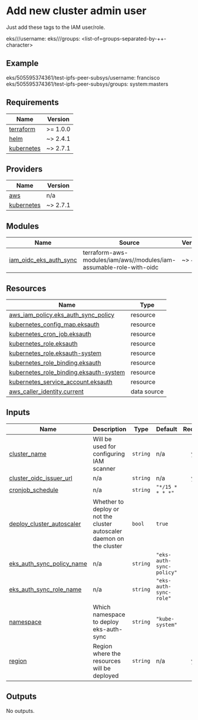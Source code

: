 # Add new cluster admin user

Just add these tags to the IAM user/role.

eks/<account-id>/<cluster-name>/username: <name-you-choose>
eks/<account-id>/<cluster-name>/groups: <list-of=groups-separated-by-++-character>


## Example

eks/505595374361/test-ipfs-peer-subsys/username: francisco
eks/505595374361/test-ipfs-peer-subsys/groups: system:masters

<!-- BEGIN_TF_DOCS -->
## Requirements

| Name | Version |
|------|---------|
| <a name="requirement_terraform"></a> [terraform](#requirement\_terraform) | >= 1.0.0 |
| <a name="requirement_helm"></a> [helm](#requirement\_helm) | ~> 2.4.1 |
| <a name="requirement_kubernetes"></a> [kubernetes](#requirement\_kubernetes) | ~> 2.7.1 |

## Providers

| Name | Version |
|------|---------|
| <a name="provider_aws"></a> [aws](#provider\_aws) | n/a |
| <a name="provider_kubernetes"></a> [kubernetes](#provider\_kubernetes) | ~> 2.7.1 |

## Modules

| Name | Source | Version |
|------|--------|---------|
| <a name="module_iam_oidc_eks_auth_sync"></a> [iam\_oidc\_eks\_auth\_sync](#module\_iam\_oidc\_eks\_auth\_sync) | terraform-aws-modules/iam/aws//modules/iam-assumable-role-with-oidc | ~> 4.0 |

## Resources

| Name | Type |
|------|------|
| [aws_iam_policy.eks_auth_sync_policy](https://registry.terraform.io/providers/hashicorp/aws/latest/docs/resources/iam_policy) | resource |
| [kubernetes_config_map.eksauth](https://registry.terraform.io/providers/hashicorp/kubernetes/latest/docs/resources/config_map) | resource |
| [kubernetes_cron_job.eksauth](https://registry.terraform.io/providers/hashicorp/kubernetes/latest/docs/resources/cron_job) | resource |
| [kubernetes_role.eksauth](https://registry.terraform.io/providers/hashicorp/kubernetes/latest/docs/resources/role) | resource |
| [kubernetes_role.eksauth-system](https://registry.terraform.io/providers/hashicorp/kubernetes/latest/docs/resources/role) | resource |
| [kubernetes_role_binding.eksauth](https://registry.terraform.io/providers/hashicorp/kubernetes/latest/docs/resources/role_binding) | resource |
| [kubernetes_role_binding.eksauth-system](https://registry.terraform.io/providers/hashicorp/kubernetes/latest/docs/resources/role_binding) | resource |
| [kubernetes_service_account.eksauth](https://registry.terraform.io/providers/hashicorp/kubernetes/latest/docs/resources/service_account) | resource |
| [aws_caller_identity.current](https://registry.terraform.io/providers/hashicorp/aws/latest/docs/data-sources/caller_identity) | data source |

## Inputs

| Name | Description | Type | Default | Required |
|------|-------------|------|---------|:--------:|
| <a name="input_cluster_name"></a> [cluster\_name](#input\_cluster\_name) | Will be used for configuring IAM scanner | `string` | n/a | yes |
| <a name="input_cluster_oidc_issuer_url"></a> [cluster\_oidc\_issuer\_url](#input\_cluster\_oidc\_issuer\_url) | n/a | `string` | n/a | yes |
| <a name="input_cronjob_schedule"></a> [cronjob\_schedule](#input\_cronjob\_schedule) | n/a | `string` | `"*/15 * * * *"` | no |
| <a name="input_deploy_cluster_autoscaler"></a> [deploy\_cluster\_autoscaler](#input\_deploy\_cluster\_autoscaler) | Whether to deploy or not the cluster autoscaler daemon on the cluster | `bool` | `true` | no |
| <a name="input_eks_auth_sync_policy_name"></a> [eks\_auth\_sync\_policy\_name](#input\_eks\_auth\_sync\_policy\_name) | n/a | `string` | `"eks-auth-sync-policy"` | no |
| <a name="input_eks_auth_sync_role_name"></a> [eks\_auth\_sync\_role\_name](#input\_eks\_auth\_sync\_role\_name) | n/a | `string` | `"eks-auth-sync-role"` | no |
| <a name="input_namespace"></a> [namespace](#input\_namespace) | Which namespace to deploy eks-auth-sync | `string` | `"kube-system"` | no |
| <a name="input_region"></a> [region](#input\_region) | Region where the resources will be deployed | `string` | n/a | yes |

## Outputs

No outputs.
<!-- END_TF_DOCS -->